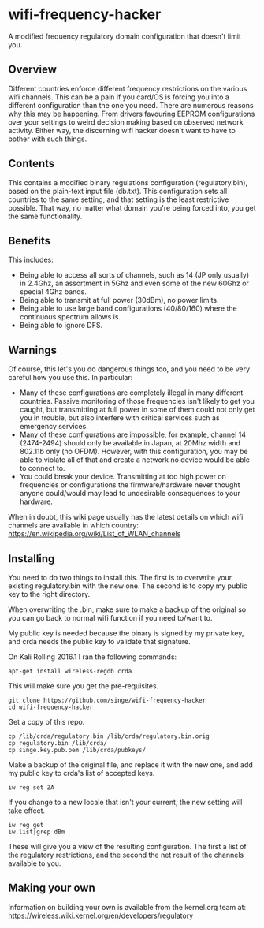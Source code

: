 # wifi-frequency-hacker
A modified frequency regulatory domain configuration that doesn't limit you.

Overview
---------
Different countries enforce different frequency restrictions on the various wifi channels. This can be a pain if you card/OS is forcing you into a different configuration than the one you need. There are numerous reasons why this may be happening. From drivers favouring EEPROM configurations over your settings to weird decision making based on observed network activity. Either way, the discerning wifi hacker doesn't want to have to bother with such things.

Contents
--------

This contains a modified binary regulations configuration (regulatory.bin), based on the plain-text input file (db.txt). This configuration sets all countries to the same setting, and that setting is the least restrictive possible. That way, no matter what domain you're being forced into, you get the same functionality.

Benefits
--------

This includes:
* Being able to access all sorts of channels, such as 14 (JP only usually) in 2.4Ghz, an assortment in 5Ghz and even some of the new 60Ghz or special 4Ghz bands.
* Being able to transmit at full power (30dBm), no power limits.
* Being able to use large band configurations (40/80/160) where the continuous spectrum allows is.
* Being able to ignore DFS.

Warnings
--------

Of course, this let's you do dangerous things too, and you need to be very careful how you use this. In particular:
* Many of these configurations are completely illegal in many different countries. Passive monitoring of those frequencies isn't likely to get you caught, but transmitting at full power in some of them could not only get you in trouble, but also interfere with critical services such as emergency services.
* Many of these configurations are impossible, for example, channel 14 (2474-2494) should only be available in Japan, at 20Mhz width and 802.11b only (no OFDM). However, with this configuration, you may be able to violate all of that and create a network no device would be able to connect to.
* You could break your device. Transmitting at too high power on frequencies or configurations the firmware/hardware never thought anyone could/would may lead to undesirable consequences to your hardware.

When in doubt, this wiki page usually has the latest details on which wifi channels are available in which country:
https://en.wikipedia.org/wiki/List_of_WLAN_channels

Installing
----------

You need to do two things to install this. The first is to overwrite your existing regulatory.bin with the new one. The second is to copy my public key to the right directory.

When overwriting the .bin, make sure to make a backup of the original so you can go back to normal wifi function if you need to/want to.

My public key is needed because the binary is signed by my private key, and crda needs the public key to validate that signature.

On Kali Rolling 2016.1 I ran the following commands:

```
apt-get install wireless-regdb crda
```
This will make sure you get the pre-requisites.

```
git clone https://github.com/singe/wifi-frequency-hacker
cd wifi-frequency-hacker
```
Get a copy of this repo.
```
cp /lib/crda/regulatory.bin /lib/crda/regulatory.bin.orig
cp regulatory.bin /lib/crda/
cp singe.key.pub.pem /lib/crda/pubkeys/
```
Make a backup of the original file, and replace it with the new one, and add my public key to crda's list of accepted keys.
```
iw reg set ZA 
```
If you change to a new locale that isn't your current, the new setting will take effect. 
```
iw reg get 
iw list|grep dBm
```
These will give you a view of the resulting configuration. The first a list of the regulatory restrictions, and the second the net result of the channels available to you.

Making your own
---------------

Information on building your own is available from the kernel.org team at:
https://wireless.wiki.kernel.org/en/developers/regulatory
